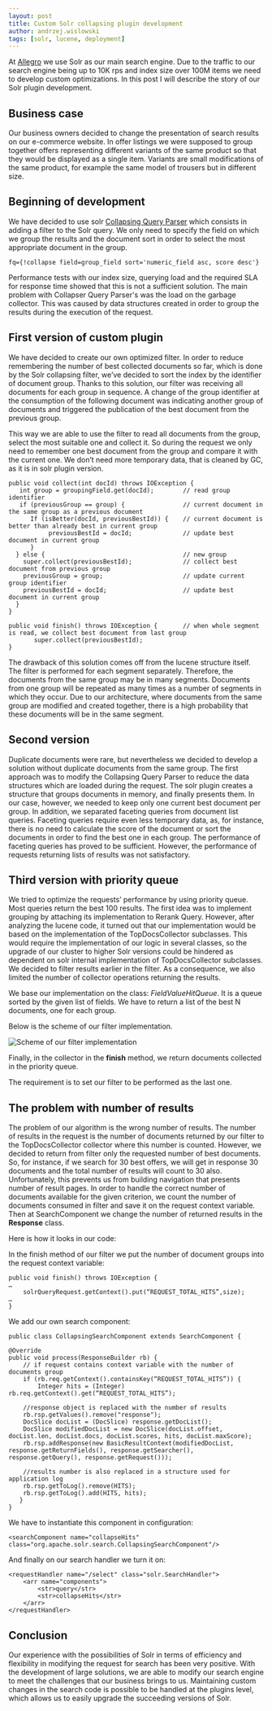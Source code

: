 ```yaml
---
layout: post
title: Custom Solr collapsing plugin development
author: andrzej.wislowski
tags: [solr, lucene, deployment]
---
```


At [Allegro](/about-us/) we use Solr as our main search engine. Due to the traffic to our search engine being up to 10K rps and index size 
over 100M items we need to develop custom optimizations. In this post I will describe the story of our Solr plugin development.

## Business case

Our business owners decided to change the presentation of search results on our e-commerce website. In offer listings we were supposed 
to group together offers representing different variants of the same product so that they would be displayed as a single item. Variants 
are small modifications of the same product, for example the same model of trousers but in different size.

## Beginning of development

We have decided to use solr [Collapsing Query Parser](https://lucene.apache.org/solr/guide/7_4/collapse-and-expand-results.html) 
which consists in adding a filter to the Solr query.  We only need to specify the field on which we group the results and the 
document sort in order to select the most appropriate document in the group.

```
fq={!collapse field=group_field sort='numeric_field asc, score desc'}
```

Performance tests with our index size, querying load and the required SLA for response time showed that this is not a sufficient 
solution. The main problem with Collapser Query Parser's was the load on the garbage collector. This was caused by data 
structures created in order to group the results during the execution of the request.

## First version of custom plugin

We have decided to create our own optimized filter. In order to reduce remembering the number of best collected documents so far,
which is done by the Solr collapsing filter, we’ve  decided to sort the index by the identifier of document group. Thanks to this 
solution, our filter was receiving all documents for each group in sequence.  A change of the group identifier at the consumption 
of the following document  was indicating another group of documents and triggered the publication of the best document from the 
previous group.

This way we are able to use the filter to read all documents from the group, select the most suitable one and collect it. So 
during the request we only need to remember one best document from the group and compare it with the current one. We don’t need 
more temporary data, that is cleaned by GC, as it is in solr plugin version.

```
public void collect(int docId) throws IOException {
   int group = groupingField.get(docId);        // read group identifier
   if (previousGroup == group) {                // current document in the same group as a previous document
      If (isBetter(docId, previousBestId)) {    // current document is better than already best in current group
           previousBestId = docId;              // update best document in current group
      }
  } else {                                      // new group
    super.collect(previousBestId);              // collect best document from previous group
    previousGroup = group;                      // update current group identifier
    previousBestId = docId;                     // update best document in current group
  }
}

public void finish() throws IOException {       // when whole segment is read, we collect best document from last group
       super.collect(previousBestId);
}

```

The drawback of this solution comes off from the lucene structure itself.  The filter is performed for each segment separately. 
Therefore, the documents from the same group may be in many segments. Documents from one group will be repeated as many times as 
a number of segments in which they occur. Due to our architecture, where documents from the same group are modified and created 
together, there is a high probability that these documents will be in the same segment.

## Second version

Duplicate documents were rare, but nevertheless we decided to develop a solution without duplicate documents from the same group. 
The first approach was to modify the Collapsing Query Parser to reduce the data structures which are loaded during the request. 
The solr plugin creates a structure that groups documents in memory, and finally presents them. In our case, however, we needed 
to keep only one current best document per group. In addition, we separated faceting queries from document list queries. Faceting 
queries require even less temporary data, as, for instance, there is no need to calculate the score of the document or sort the 
documents in order to find the best one in each group. The performance of faceting queries has proved to be sufficient. However, 
the performance of requests returning lists of results was not satisfactory.

## Third version with priority queue

We tried to optimize the requests’ performance by using priority queue. Most queries return the best 100 results. The first idea 
was to implement grouping by attaching its implementation to Rerank Query. However, after analyzing the lucene code, it turned 
out that our implementation would be based on the implementation of the TopDocsCollector subclasses. This would require the 
implementation of our logic in several classes, so the upgrade of our cluster to higher Solr versions could be hindered as 
dependent on solr internal implementation of TopDocsCollector subclasses. We decided to filter results earlier in the filter. 
As a consequence, we also limited the number of collector operations returning the results.

We base our implementation on the class: _FieldValueHitQueue_. It is a queue sorted by the given list of fields. We have to return 
a list of the best N documents, one for each group.

Below is the scheme of our filter implementation.

<img alt="Scheme of our filter implementation" 
src="/img/articles/2018-09-17-custom-solr-collapsing-plugin-development/algorithm.png" />

Finally, in the collector in the **finish** method, we return documents collected in the priority queue.

The requirement is to set our filter to be performed as the last one.

## The problem with number of results

The problem of our algorithm is the wrong number of results. The number of results in the request is the number of documents 
returned by our filter to the TopDocsCollector collector  where this number is counted. However, we decided to return from 
filter only the requested number of best documents. So, for instance, if we search for 30 best offers, we will get in response 
30 documents and the total number of results will count to 30 also. Unfortunately, this prevents us from building navigation 
that presents number of result pages. In order to handle the correct number of documents available for the given criterion, 
we count the number of documents consumed in filter and save it on the request context variable. Then at SearchComponent 
we change the number of returned results in the **Response** class.

Here is how it looks in our code:

In the finish method of our filter we put the number of document groups into the request context variable:
```
public void finish() throws IOException {
…
    solrQueryRequest.getContext().put(“REQUEST_TOTAL_HITS”,size);
…
}
```
We add our own search component:
```
public class CollapsingSearchComponent extends SearchComponent {

@Override
public void process(ResponseBuilder rb) {
    // if request contains context variable with the number of documents group
    if (rb.req.getContext().containsKey(“REQUEST_TOTAL_HITS”)) {
        Integer hits = (Integer) rb.req.getContext().get(“REQUEST_TOTAL_HITS”);

    //response object is replaced with the number of results
    rb.rsp.getValues().remove("response");
    DocSlice docList = (DocSlice) response.getDocList();
    DocSlice modifiedDocList = new DocSlice(docList.offset, docList.len, docList.docs, docList.scores, hits, docList.maxScore);
    rb.rsp.addResponse(new BasicResultContext(modifiedDocList, response.getReturnFields(), response.getSearcher(), response.getQuery(), response.getRequest()));

    //results number is also replaced in a structure used for application log
    rb.rsp.getToLog().remove(HITS);
    rb.rsp.getToLog().add(HITS, hits);
   }
}

```

We have to instantiate this component in configuration:
```
<searchComponent name="collapseHits" class="org.apache.solr.search.CollapsingSearchComponent"/>
```

And finally on our search handler we turn it on:
```
<requestHandler name="/select" class="solr.SearchHandler">
	<arr name="components">
		<str>query</str>
		<str>collapseHits</str>
	</arr>
</requestHandler>
```

## Conclusion

Our experience with the possibilities of Solr in terms of efficiency and flexibility in modifying the request for search 
has been very positive. With the development of large solutions, we are able to modify our search engine to meet the 
challenges that our business brings to us. Maintaining custom changes in the search code is possible to be handled at 
the plugins level, which allows us to easily upgrade the succeeding versions of Solr.


